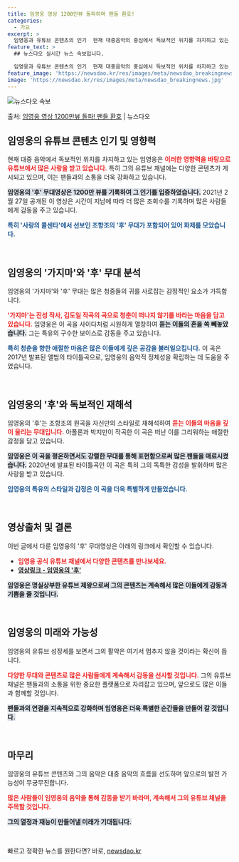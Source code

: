 ```yaml
---
title: 임영웅 영상 1200만뷰 돌파하며 팬들 환호!
categories:
  - 가요
excerpt: >
  임영웅과 유튜브 콘텐츠의 인기  현재 대중음악의 중심에서 독보적인 위치를 차지하고 있는 '영웅시대' 가수 임…
feature_text: >
  ## 뉴스다오 실시간 뉴스 속보입니다.

  임영웅과 유튜브 콘텐츠의 인기  현재 대중음악의 중심에서 독보적인 위치를 차지하고 있는 '영웅시대' 가수 임…
feature_image: 'https://newsdao.kr/res/images/meta/newsdao_breakingnews.jpg'
image: 'https://newsdao.kr/res/images/meta/newsdao_breakingnews.jpg'
---
```


![뉴스다오 속보](https://newsdao.kr/res/images/meta/newsdao_breakingnews.jpg)

<p>출처: <a href="https://newsdao.kr/5229" rel="dofollow">임영웅 영상 1200만뷰 돌파! 팬들 환호</a> | 뉴스다오</p>

<h2 data-ke-size="size26">임영웅의 유튜브 콘텐츠 인기 및 영향력</h2>

현재 대중 음악에서 독보적인 위치를 차지하고 있는 임영웅은 <b><span style="color: #ee2323;">이러한 영향력을 바탕으로 유튜브에서 많은 사랑을 받고 있습니다.</span></b> 특히 그의 유튜브 채널에는 다양한 콘텐츠가 게시되고 있으며, 이는 팬들과의 소통을 더욱 강화하고 있습니다. 

<b><span style="background-color: #21538527;">임영웅의 '후' 무대영상은 1200만 뷰를 기록하여 그 인기를 입증하였습니다.</span></b> 2021년 2월 27일 공개된 이 영상은 시간이 지남에 따라 더 많은 조회수를 기록하며 많은 사람들에게 감동을 주고 있습니다. 

<b><span style="color: #1a5490;">특히 '사랑의 콜센타'에서 선보인 조항조의 '후' 무대가 포함되어 있어 화제를 모았습니다.</span></b> 

<p data-ke-size="size16">&nbsp;</p>

<h2 data-ke-size="size26">임영웅의 '가지마'와 '후' 무대 분석</h2>

임영웅의 '가지마'와 '후' 무대는 많은 청중들의 귀를 사로잡는 감정적인 요소가 가득합니다. 

<b><span style="color: #ee2323;">'가지마'는 진성 작사, 김도일 작곡의 곡으로 청춘이 떠나지 않기를 바라는 마음을 담고 있습니다.</span></b> 임영웅은 이 곡을 사이다처럼 시원하게 열창하여 <b><span style="background-color: #21538527;">듣는 이들의 혼을 쏙 빼놓았습니다.</span></b> 그는 특유의 구수한 보이스로 감동을 주고 있습니다.

<b><span style="color: #1a5490;">특히 청춘을 향한 애절한 마음은 많은 이들에게 깊은 공감을 불러일으킵니다.</span></b> 이 곡은 2017년 발표된 앨범의 타이틀곡으로, 임영웅의 음악적 정체성을 확립하는 데 도움을 주었습니다.

<p data-ke-size="size16">&nbsp;</p>

<h2 data-ke-size="size26">임영웅의 '후'와 독보적인 재해석</h2>

임영웅의 '후'는 조항조의 원곡을 자신만의 스타일로 재해석하여 <b><span style="color: #ee2323;">듣는 이들의 마음을 깊이 울리는 무대입니다.</span></b> 아폴론과 박지만이 작곡한 이 곡은 떠난 이를 그리워하는 애절한 감정을 담고 있습니다.

<b><span style="background-color: #21538527;">임영웅은 이 곡을 평온하면서도 강렬한 무대를 통해 표현함으로써 많은 팬들을 매료시켰습니다.</span></b> 2020년에 발표된 타이틀곡인 이 곡은 특히 그의 독특한 감성을 발휘하며 많은 사랑을 받고 있습니다.

<b><span style="color: #1a5490;">임영웅의 특유의 스타일과 감정은 이 곡을 더욱 특별하게 만들었습니다.</span></b> 

<p data-ke-size="size16">&nbsp;</p>

<h2 data-ke-size="size26">영상출처 및 결론</h2>

이번 글에서 다룬 임영웅의 '후' 무대영상은 아래의 링크에서 확인할 수 있습니다. 

<ul>
    <li><b><span style="color: #ee2323;">임영웅 공식 유튜브 채널에서 다양한 콘텐츠를 만나보세요.</span></b></li>
    <li><a href="https://youtu.be/vK8Jl_x_s_s"><b>영상링크 - 임영웅의 '후'</b></a></li>
</ul>

<b><span style="background-color: #21538527;">임영웅은 명실상부한 유튜브 제왕으로써 그의 콘텐츠는 계속해서 많은 이들에게 감동과 기쁨을 줄 것입니다.</span></b> 

<p data-ke-size="size16">&nbsp;</p>

<h2 data-ke-size="size26">임영웅의 미래와 가능성</h2>

임영웅의 유튜브 성장세를 보면서 그의 활약은 여기서 멈추지 않을 것이라는 확신이 듭니다. 

<b><span style="color: #ee2323;">다양한 무대와 콘텐츠로 많은 사람들에게 계속해서 감동을 선사할 것입니다.</span></b> 그의 유튜브 채널은 팬들과의 소통을 위한 중요한 플랫폼으로 자리잡고 있으며, 앞으로도 많은 이들과 함께할 것입니다.

<b><span style="background-color: #21538527;">팬들과의 연결을 지속적으로 강화하며 임영웅은 더욱 특별한 순간들을 만들어 갈 것입니다.</span></b> 

<p data-ke-size="size16">&nbsp;</p>

<h2 data-ke-size="size26">마무리</h2>

임영웅의 유튜브 콘텐츠와 그의 음악은 대중 음악의 흐름을 선도하며 앞으로의 발전 가능성이 무궁무진합니다. 

<b><span style="color: #ee2323;">많은 사람들이 임영웅의 음악을 통해 감동을 받기 바라며, 계속해서 그의 유튜브 채널을 주목할 것입니다.</span></b> 

<b><span style="background-color: #21538527;">그의 열정과 재능이 만들어낼 미래가 기대됩니다.</span></b> 

<p data-ke-size="size16">&nbsp;</p> 

빠르고 정확한 뉴스를 원한다면? 바로, <a href="https://newsdao.kr" rel="dofollow">newsdao.kr</a>


